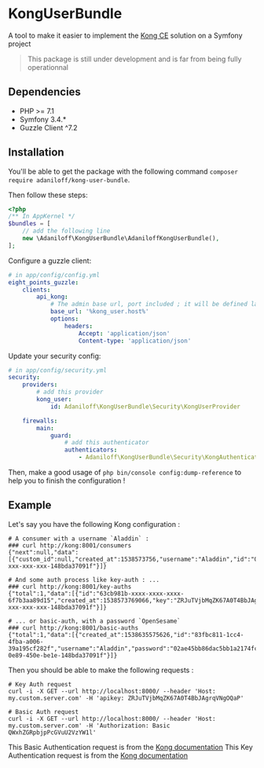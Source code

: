 # KongUserBundle

A tool to make it easier to implement the [Kong CE](https://docs.konghq.com) solution on a Symfony project

> This package is still under development and is far from being fully operationnal

## Dependencies

- PHP >= 7.1
- Symfony 3.4.*
- Guzzle Client ^7.2

## Installation


You'll be able to get the package with the following command `composer require adaniloff/kong-user-bundle`.

Then follow these steps: 

```php
<?php
/** In AppKernel */
$bundles = [
    // add the following line
    new \Adaniloff\KongUserBundle\AdaniloffKongUserBundle(),
];
```

Configure a guzzle client: 

```yaml
# in app/config/config.yml
eight_points_guzzle:
    clients:
        api_kong:
            # The admin base url, port included ; it will be defined later
            base_url: '%kong_user.host%'
            options:
                headers:
                    Accept: 'application/json'
                    Content-type: 'application/json'
```

Update your security config:

```yaml
# in app/config/security.yml
security:
    providers:
        # add this provider
        kong_user:
            id: Adaniloff\KongUserBundle\Security\KongUserProvider

    firewalls:
        main:
            guard:
                # add this authenticator 
                authenticators:
                    - Adaniloff\KongUserBundle\Security\KongAuthenticator
```

Then, make a good usage of `php bin/console config:dump-reference` to help you to finish the configuration !

## Example 

Let's say you have the following Kong configuration :

```
# A consumer with a username `Aladdin` :
### curl http://kong:8001/consumers
{"next":null,"data":[{"custom_id":null,"created_at":1538573756,"username":"Aladdin","id":"0de8a9b0-xxx-xxx-xxx-148bda37091f"}]}

# And some auth process like key-auth : ...
### curl http://kong:8001/key-auths
{"total":1,"data":[{"id":"63cb981b-xxxx-xxxx-xxxx-6f7b3aa89d15","created_at":1538573769066,"key":"ZRJuTVjbMqZK67A0T4BbJAgrqVNgOQaP","consumer_id":"0de8a9b0-xxx-xxx-xxx-148bda37091f"}]}

# ... or basic-auth, with a password `OpenSesame`
### curl http://kong:8001/basic-auths
{"total":1,"data":[{"created_at":1538635575626,"id":"83fbc811-1cc4-4fba-a006-39a195cf282f","username":"Aladdin","password":"02ae45bb86dac5bb1a2174fc3f2e8449c488a981","consumer_id":"0de8a9b0-0e89-450e-be1e-148bda37091f"}]}
```

Then you should be able to make the following requests :

```
# Key Auth request
curl -i -X GET --url http://localhost:8000/ --header 'Host: my.custom.server.com' -H 'apikey: ZRJuTVjbMqZK67A0T4BbJAgrqVNgOQaP'

# Basic Auth request
curl -i -X GET --url http://localhost:8000/ --header 'Host: my.custom.server.com' -H 'Authorization: Basic QWxhZGRpbjpPcGVuU2VzYW1l'
```

This Basic Authentication request is from the [Kong documentation](https://docs.konghq.com/hub/kong-inc/basic-auth/)
This Key Authentication request is from the [Kong documentation](https://docs.konghq.com/hub/kong-inc/key-auth/)
